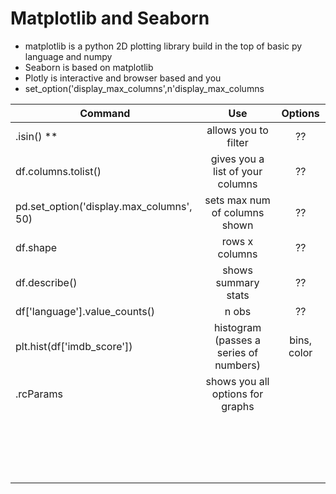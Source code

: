   # Matplotlib and Seaborn
  
  
  * matplotlib is a python 2D plotting library build in the top of basic py language and numpy
  * Seaborn is based on matplotlib
  * Plotly is interactive and browser based and you
  * set_option('display_max_columns',n'display_max_columns
  
  
  | Command | Use |Options|
  | ------- |:---:|:---:|
  |.isin() **|allows you to filter |??|
  |df.columns.tolist()|gives you a list of your columns|??
  |pd.set_option('display.max_columns', 50)|sets max num of columns shown|??
  |df.shape|rows x columns|??
  |df.describe()|shows summary stats |??
  |df['language'].value_counts()|n obs|??
  |plt.hist(df['imdb_score'])|histogram (passes a series of numbers)|bins, color|
  |.rcParams|shows you all options for graphs|
  |||
  |||
  |||
  |||
  |||
  |||
  |||
  |||
  |||
  |||
  |||
  |||
  |||
  |||
  |||
  |||
  |||
  |||
